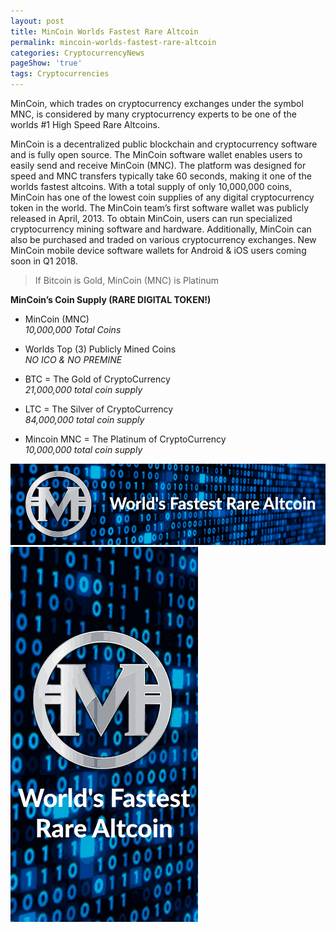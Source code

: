```yaml
---
layout: post
title: MinCoin Worlds Fastest Rare Altcoin
permalink: mincoin-worlds-fastest-rare-altcoin
categories: CryptocurrencyNews
pageShow: 'true'
tags: Cryptocurrencies
---
```


MinCoin, which trades on cryptocurrency exchanges under the symbol MNC, is considered by many cryptocurrency experts to be one of the worlds #1 High Speed Rare Altcoins.

MinCoin is a decentralized public blockchain and cryptocurrency software and is fully open source. The MinCoin software wallet enables users to easily send and receive MinCoin (MNC). The platform was designed for speed and MNC transfers typically take 60 seconds, making it one of the worlds fastest altcoins. With a total supply of only 10,000,000 coins, MinCoin has one of the lowest coin supplies of any digital cryptocurrency token in the world. The MinCoin team’s first software wallet was publicly released in April, 2013. To obtain MinCoin, users can run specialized cryptocurrency mining software and hardware. Additionally, MinCoin can also be purchased and traded on various cryptocurrency exchanges. New MinCoin mobile device software wallets for Android & iOS users coming soon in Q1 2018.

> If Bitcoin is Gold, MinCoin (MNC) is Platinum

**MinCoin’s Coin Supply (RARE DIGITAL TOKEN!)**

* MinCoin (MNC) <br>
*10,000,000 Total Coins*

* Worlds Top (3) Publicly Mined Coins <br>
*NO ICO & NO PREMINE*

* BTC = The Gold of CryptoCurrency <br>
*21,000,000 total coin supply*

* LTC = The Silver of CryptoCurrency <br>
*84,000,000 total coin supply*

* Mincoin MNC = The Platinum of CryptoCurrency <br>
*10,000,000 total coin supply*


![MinCoin-MNC-worlds-fastest-rare-cryptocurrency](/images/post/Mincoin-MNC-worlds-fastest-rare-cryptocurrency.gif "MinCoin-MNC-worlds-fastest-rare-cryptocurrency")
![MinCoin-MNC-worlds-fastest-rare-altcoin](/images/post/Mincoin-MNC-worlds-fastest-rare-altcoin.gif "MinCoin-MNC-worlds-fastest-rare-altcoin")
